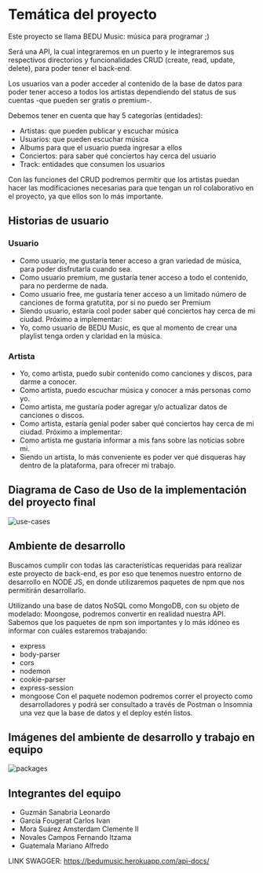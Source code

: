 # Temática del proyecto

Este proyecto se llama BEDU Music: música para programar ;) 

Será una API, la cual integraremos en un puerto y le integraremos sus respectivos directorios y funcionalidades CRUD (create, read, update, delete), para poder tener el back-end.

Los usuarios van a poder acceder al contenido de la base de datos para poder tener acceso a todos los artistas dependiendo del status de sus cuentas -que pueden ser gratis o premium-. 

Debemos tener en cuenta que hay 5 categorías (entidades):

- Artistas: que pueden publicar y escuchar música
- Usuarios: que pueden escuchar música
- Albums para que el usuario pueda ingresar a ellos
- Conciertos: para saber qué conciertos hay cerca del usuario
- Track: entidades que consumen los usuarios

Con las funciones del CRUD podremos permitir que los artistas puedan hacer las modificaciones necesarias para que tengan un rol colaborativo en el proyecto, ya que ellos son lo más importante. 


## Historias de usuario
### Usuario

- Como usuario, me gustaría tener acceso a gran variedad de música, para poder disfrutarla cuando sea.
- Como usuario premium, me gustaría tener acceso a todo el contenido, para no perderme de nada.
- Como usuario free, me gustaría tener acceso a un limitado número de canciones de forma gratutita, por si no puedo ser Premium 
- Siendo usuario, estaría cool poder saber qué conciertos hay cerca de mi ciudad.
Próximo a implementar:
- Yo, como usuario de BEDU Music, es que al momento de crear una playlist tenga orden y claridad en la música.

### Artista 
- Yo, como artista, puedo subir contenido como canciones y discos, para darme a conocer.
- Como artista, puedo escuchar música y conocer a más personas como yo.
- Como artista, me gustaría poder agregar y/o actualizar datos de canciones o discos.
- Como artista, estaría genial poder saber qué conciertos hay cerca de mi ciudad.
Próximo a implementar:
- Como artista me gustaria informar a mis fans sobre las noticias sobre mi.
- Siendo un artista, lo más conveniente es poder ver qué disqueras hay dentro de la plataforma, para ofrecer mi trabajo.

## Diagrama de Caso de Uso de la implementación del proyecto final
![use-cases](https://github.com/Leoguzs/proyectoBack-end/blob/7e3b8f54aa8d2851a4025921e93bcd3beec0e8bc/img/use_cases.png)

## Ambiente de desarrollo

Buscamos cumplir con todas las características requeridas para realizar este proyecto de back-end, es por eso que tenemos nuestro entorno de desarrollo en NODE JS,
en donde utilizaremos paquetes de npm que nos permitirán desarrollarlo. 

Utilizando una base de datos NoSQL como MongoDB, con su objeto de modelado: Moongose, podremos convertir en realidad nuestra API. Sabemos que los paquetes de npm son importantes y lo más idóneo es informar con cuáles estaremos trabajando:

- express 
- body-parser 
- cors
- nodemon
- cookie-parser
- express-session
- mongoose
Con el paquete nodemon podremos correr el proyecto como desarrolladores y podrá ser consultado a través de Postman o Insomnia una vez que la base de datos y el deploy estén listos.


## Imágenes del ambiente de desarrollo y trabajo en equipo

![packages](https://user-images.githubusercontent.com/83996624/132065190-8a240173-a5f1-40b6-af73-85b44ad5af66.png)


## Integrantes del equipo
- Guzmán Sanabria Leonardo 
- Garcia Fougerat Carlos Ivan 
- Mora Suárez Amsterdam Clemente II
- Novales Campos Fernando Itzama 
- Guatemala Mariano Alfredo

LINK SWAGGER: https://bedumusic.herokuapp.com/api-docs/

